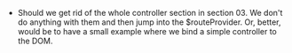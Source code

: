 - Should we get rid of the whole controller section in section 03. We don't do anything with them and then jump into the $routeProvider. Or, better, would be to have a small example where we bind a simple controller to the DOM.
